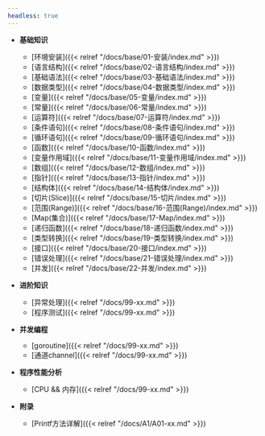 ```yaml
---
headless: true
---
```


- **基础知识**
  - [环境安装]({{< relref "/docs/base/01-安装/index.md" >}})
  - [语言结构]({{< relref "/docs/base/02-语言结构/index.md" >}})
  - [基础语法]({{< relref "/docs/base/03-基础语法/index.md" >}})
  - [数据类型]({{< relref "/docs/base/04-数据类型/index.md" >}})
  - [变量]({{< relref "/docs/base/05-变量/index.md" >}})
  - [常量]({{< relref "/docs/base/06-常量/index.md" >}})
  - [运算符]({{< relref "/docs/base/07-运算符/index.md" >}})
  - [条件语句]({{< relref "/docs/base/08-条件语句/index.md" >}})
  - [循环语句]({{< relref "/docs/base/09-循环语句/index.md" >}})
  - [函数]({{< relref "/docs/base/10-函数/index.md" >}})
  - [变量作用域]({{< relref "/docs/base/11-变量作用域/index.md" >}})
  - [数组]({{< relref "/docs/base/12-数组/index.md" >}})
  - [指针]({{< relref "/docs/base/13-指针/index.md" >}})
  - [结构体]({{< relref "/docs/base/14-结构体/index.md" >}})
  - [切片(Slice)]({{< relref "/docs/base/15-切片/index.md" >}})
  - [范围(Range)]({{< relref "/docs/base/16-范围(Range)/index.md" >}})
  - [Map(集合)]({{< relref "/docs/base/17-Map/index.md" >}})
  - [递归函数]({{< relref "/docs/base/18-递归函数/index.md" >}})
  - [类型转换]({{< relref "/docs/base/19-类型转换/index.md" >}})
  - [接口]({{< relref "/docs/base/20-接口/index.md" >}})
  - [错误处理]({{< relref "/docs/base/21-错误处理/index.md" >}})
  - [并发]({{< relref "/docs/base/22-并发/index.md" >}})

- **进阶知识**
  - [异常处理]({{< relref "/docs/99-xx.md" >}})
  - [程序测试]({{< relref "/docs/99-xx.md" >}})

- **并发编程**
  - [goroutine]({{< relref "/docs/99-xx.md" >}})
  - [通道channel]({{< relref "/docs/99-xx.md" >}})

- **程序性能分析**
  - [CPU && 内存]({{< relref "/docs/99-xx.md" >}})

- **附录**
  - [Printf方法详解]({{< relref "/docs/A1/A01-xx.md" >}})



